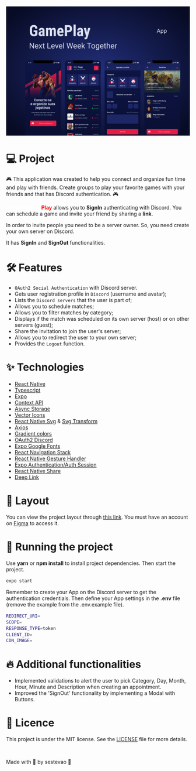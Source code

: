 ![cover](.github/cover.png?style=flat)

# 💻 Project

🎮 This application was created to help you connect and organize fun time and play with friends. Create groups to play your favorite games with your friends and that has Discord authentication. 🎮

<span style="color: white; font-weight: bold;">Game `#f03c15` </span><span style="color: red; font-weight: bold;">Play</span> allows you to **SignIn** authenticating with Discord. You can schedule a game and invite your friend by sharing a **link**.

In order to invite people you need to be a server owner. So, you need create your own server on Discord.

It has **SignIn** and **SignOut** functionalities.

# 🛠️ Features

- `OAuth2 Social Authentication` with Discord server.
- Gets user registration profile in `Discord` (username and avatar);
- Lists the `Discord servers` that the user is part of;
- Allows you to schedule matches;
- Allows you to filter matches by category;
- Displays if the match was scheduled on its own server (host) or on other servers (guest);
- Share the invitation to join the user's server;
- Allows you to redirect the user to your own server;
- Provides the `Logout` function.

# ✨ Technologies

- [React Native](https://reactnative.dev/)
- [Typescript](https://www.typescriptlang.org/)
- [Expo](https://docs.expo.dev/)
- [Context API](https://reactjs.org/docs/context.html)
- [Async Storage](https://reactnative.dev/docs/asyncstorage)
- [Vector Icons](https://docs.expo.dev/guides/icons/)
- [React Native Svg](https://github.com/react-native-svg/react-native-svg) & [Svg Transform](https://github.com/kristerkari/react-native-svg-transformer)
- [Axios](https://axios-http.com/docs/intro)
- [Gradient colors](https://github.com/react-native-linear-gradient/react-native-linear-gradient)
- [OAuth2 Discord](https://discord.com/developers/docs/topics/oauth2)
- [Expo Google Fonts](https://docs.expo.dev/guides/using-custom-fonts/)
- [React Navigation Stack](https://reactnavigation.org/docs/stack-navigator/)
- [React Native Gesture Handler](https://docs.swmansion.com/react-native-gesture-handler/docs/)
- [Expo Authentication/Auth Session](https://docs.expo.dev/versions/latest/sdk/auth-session/)
- [React Native Share](https://docs.expo.dev/versions/latest/react-native/share/)
- [Deep Link](https://reactnavigation.org/docs/deep-linking/)

# 🔖 Layout

You can view the project layout through [this link](https://www.figma.com/file/0kv33XYjvOgvKGKHBaiR07/GamePlay-NLW-Together?node-id=58913%3A83). You must have an account on [Figma](http://figma.com/) to access it.

# 🚀 Running the project

Use **yarn** or **npm install** to install project dependencies. Then start the project.

```bash
expo start
```

Remember to create your App on the Discord server to get the authentication credentials. Then define your App settings in the **.env** file (remove the example from the .env.example file).

```bash
REDIRECT_URI=
SCOPE=
RESPONSE_TYPE=token
CLIENT_ID=
CDN_IMAGE=
```

# 🔥 Additional functionalities

- Implemented validations to alert the user to pick Category, Day, Month, Hour, Minute and Description when creating an appointment.
- Improved the 'SignOut' functionality by implementing a Modal with Buttons.

# 📄 Licence

This project is under the MIT license. See the [LICENSE](LICENSE.md) file for more details.

<br />

Made with 💜 by sestevao 👋
